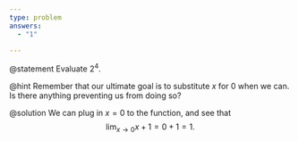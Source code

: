 ```yaml
---
type: problem
answers:
  - "1"

---
```


@statement
Evaluate $2^4$.

@hint
Remember that our ultimate goal is to substitute $x$ for $0$ when we can. Is there anything preventing us from doing so?

@solution
We can plug in $x=0$ to the function, and see that
$$\lim_{x\to 0} x+1=0+1=1.$$
<!--stackedit_data:
eyJoaXN0b3J5IjpbMTg1NDY2NDA5NiwtMTYwMzU0NDcxOF19
-->